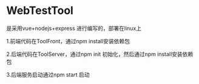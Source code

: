 # WebTestTool
是采用vue+nodejs+express 进行编写的，部署在linux上

1.前端代码在ToolFront，通过npm install安装依赖包

2.后端代码在ToolServer，通过npm init 初始化，然后通过npm install安装依赖包

3.后端服务启动通过npm start 启动
